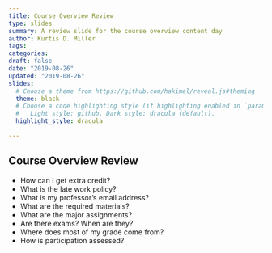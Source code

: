 ```yaml
---
title: Course Overview Review
type: slides
summary: A review slide for the course overview content day
author: Kurtis D. Miller
tags:
categories: 
draft: false
date: "2019-08-26"
updated: "2019-08-26"
slides:
  # Choose a theme from https://github.com/hakimel/reveal.js#theming
  theme: black
  # Choose a code highlighting style (if highlighting enabled in `params.toml`)
  #   Light style: github. Dark style: dracula (default).
  highlight_style: dracula

---
```


Course Overview Review
----------------------

* How can I get extra credit?
* What is the late work policy?
* What is my professor’s email address?
* What are the required materials?
* What are the major assignments?
* Are there exams? When are they?
* Where does most of my grade come from?
* How is participation assessed?

